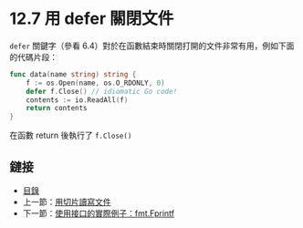 # 12.7 用 defer 關閉文件

`defer` 關鍵字（參看 6.4）對於在函數結束時關閉打開的文件非常有用，例如下面的代碼片段：

```go
func data(name string) string {
	f := os.Open(name, os.O_RDONLY, 0)
	defer f.Close() // idiomatic Go code!
	contents := io.ReadAll(f)
	return contents
}
```

在函數 return 後執行了 `f.Close()`

## 鏈接

- [目錄](directory.md)
- 上一節：[用切片讀寫文件](12.6.md)
- 下一節：[使用接口的實際例子：fmt.Fprintf](12.8.md)
